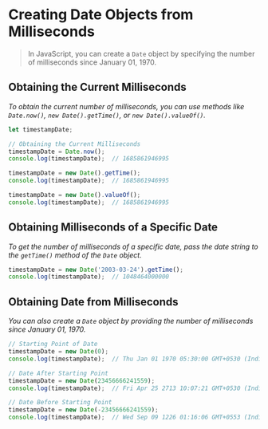 # Creating Date Objects from Milliseconds
> In JavaScript, you can create a `Date` object by specifying the number of milliseconds since January 01, 1970.


## Obtaining the Current Milliseconds
*To obtain the current number of milliseconds, you can use methods like `Date.now()`, `new Date().getTime()`, or `new Date().valueOf()`.*

```javascript
let timestampDate;

// Obtaining the Current Milliseconds
timestampDate = Date.now();
console.log(timestampDate);  // 1685861946995

timestampDate = new Date().getTime();
console.log(timestampDate);  // 1685861946995

timestampDate = new Date().valueOf();
console.log(timestampDate);  // 1685861946995
```

## Obtaining Milliseconds of a Specific Date
*To get the number of milliseconds of a specific date, pass the date string to the `getTime()` method of the `Date` object.*

```javascript
timestampDate = new Date('2003-03-24').getTime();
console.log(timestampDate);  // 1048464000000
```

## Obtaining Date from Milliseconds
*You can also create a `Date` object by providing the number of milliseconds since January 01, 1970.*

```javascript
// Starting Point of Date
timestampDate = new Date(0);
console.log(timestampDate);  // Thu Jan 01 1970 05:30:00 GMT+0530 (India Standard Time)

// Date After Starting Point
timestampDate = new Date(23456666241559);
console.log(timestampDate);  // Fri Apr 25 2713 10:07:21 GMT+0530 (India Standard Time)

// Date Before Starting Point
timestampDate = new Date(-23456666241559);
console.log(timestampDate);  // Wed Sep 09 1226 01:16:06 GMT+0553 (India Standard Time)
```